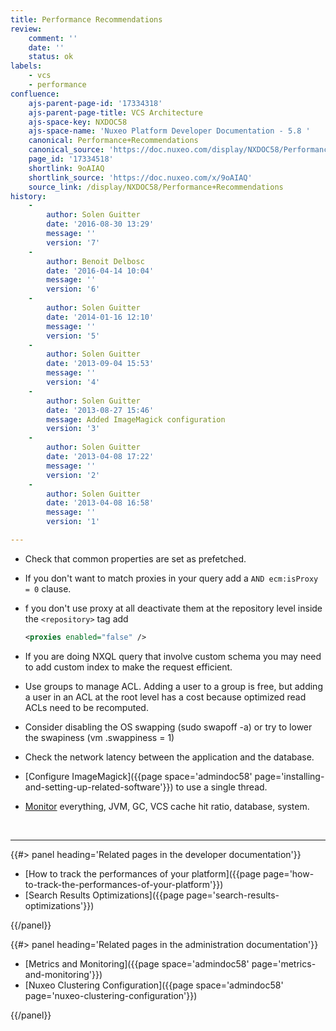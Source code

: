 ```yaml
---
title: Performance Recommendations
review:
    comment: ''
    date: ''
    status: ok
labels:
    - vcs
    - performance
confluence:
    ajs-parent-page-id: '17334318'
    ajs-parent-page-title: VCS Architecture
    ajs-space-key: NXDOC58
    ajs-space-name: 'Nuxeo Platform Developer Documentation - 5.8 '
    canonical: Performance+Recommendations
    canonical_source: 'https://doc.nuxeo.com/display/NXDOC58/Performance+Recommendations'
    page_id: '17334518'
    shortlink: 9oAIAQ
    shortlink_source: 'https://doc.nuxeo.com/x/9oAIAQ'
    source_link: /display/NXDOC58/Performance+Recommendations
history:
    - 
        author: Solen Guitter
        date: '2016-08-30 13:29'
        message: ''
        version: '7'
    - 
        author: Benoit Delbosc
        date: '2016-04-14 10:04'
        message: ''
        version: '6'
    - 
        author: Solen Guitter
        date: '2014-01-16 12:10'
        message: ''
        version: '5'
    - 
        author: Solen Guitter
        date: '2013-09-04 15:53'
        message: ''
        version: '4'
    - 
        author: Solen Guitter
        date: '2013-08-27 15:46'
        message: Added ImageMagick configuration
        version: '3'
    - 
        author: Solen Guitter
        date: '2013-04-08 17:22'
        message: ''
        version: '2'
    - 
        author: Solen Guitter
        date: '2013-04-08 16:58'
        message: ''
        version: '1'

---
```

<div class="outline-text-2">

*   Check that common properties are set as prefetched.
*   If you don't&nbsp;want to match proxies in your query add a `AND ecm:isProxy = 0` clause.
*   f you don't use proxy at all deactivate them at the repository level inside the `<repository>` tag add

    ```xml
    <proxies enabled="false" />
    ```

*   If you are doing NXQL query that involve custom schema you may need to add custom index to make the request efficient.
*   Use groups to manage ACL. Adding a user to a group is free, but adding a user in an ACL at the root level has a cost because optimized read ACLs need to be recomputed.
*   Consider disabling the OS swapping (sudo swapoff -a) or try to lower the swapiness (vm .swappiness = 1)
*   Check the network latency between the application and the database.
*   [Configure ImageMagick]({{page space='admindoc58' page='installing-and-setting-up-related-software'}}) to use a single thread.
*   [Monitor](/x/gBDF) everything, JVM, GC, VCS cache hit ratio, database, system.

&nbsp;

* * *

</div>

<div class="row" data-equalizer data-equalize-on="medium"><div class="column medium-6">{{#> panel heading='Related pages in the developer documentation'}}

*   [How to track the performances of your platform]({{page page='how-to-track-the-performances-of-your-platform'}})
*   [Search Results Optimizations]({{page page='search-results-optimizations'}})

{{/panel}}</div><div class="column medium-6">{{#> panel heading='Related pages in the administration documentation'}}

*   [Metrics and Monitoring]({{page space='admindoc58' page='metrics-and-monitoring'}})
*   [Nuxeo Clustering Configuration]({{page space='admindoc58' page='nuxeo-clustering-configuration'}})

{{/panel}}</div></div>